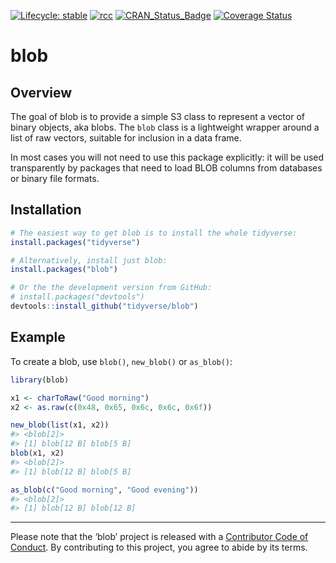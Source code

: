 
<!-- badges: start -->

[![Lifecycle:
stable](https://img.shields.io/badge/lifecycle-stable-brightgreen.svg)](https://lifecycle.r-lib.org/articles/stages.html#stable)
[![rcc](https://github.com/tidyverse/blob/workflows/rcc/badge.svg)](https://github.com/tidyverse/blob/actions)
[![CRAN\_Status\_Badge](https://www.r-pkg.org/badges/version/blob)](https://cran.r-project.org/package=blob)
[![Coverage
Status](https://codecov.io/gh/tidyverse/blob/branch/master/graph/badge.svg)](https://codecov.io/github/tidyverse/blob?branch=master)
<!-- badges: end -->

<!-- README.md is generated from README.Rmd. Please edit that file -->

# blob

## Overview

The goal of blob is to provide a simple S3 class to represent a vector
of binary objects, aka blobs. The `blob` class is a lightweight wrapper
around a list of raw vectors, suitable for inclusion in a data frame.

In most cases you will not need to use this package explicitly: it will
be used transparently by packages that need to load BLOB columns from
databases or binary file formats.

## Installation

``` r
# The easiest way to get blob is to install the whole tidyverse:
install.packages("tidyverse")

# Alternatively, install just blob:
install.packages("blob")

# Or the the development version from GitHub:
# install.packages("devtools")
devtools::install_github("tidyverse/blob")
```

## Example

To create a blob, use `blob()`, `new_blob()` or `as_blob()`:

``` r
library(blob)

x1 <- charToRaw("Good morning")
x2 <- as.raw(c(0x48, 0x65, 0x6c, 0x6c, 0x6f))

new_blob(list(x1, x2))
#> <blob[2]>
#> [1] blob[12 B] blob[5 B]
blob(x1, x2)
#> <blob[2]>
#> [1] blob[12 B] blob[5 B]

as_blob(c("Good morning", "Good evening"))
#> <blob[2]>
#> [1] blob[12 B] blob[12 B]
```

------------------------------------------------------------------------

Please note that the ‘blob’ project is released with a [Contributor Code
of
Conduct](https://github.com/tidyverse/blob/blob/master/CODE_OF_CONDUCT.md).
By contributing to this project, you agree to abide by its terms.
